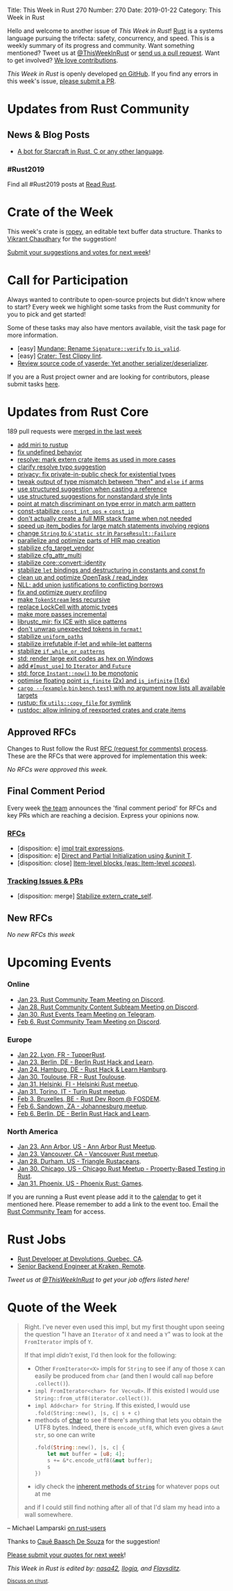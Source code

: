 Title: This Week in Rust 270
Number: 270
Date: 2019-01-22
Category: This Week in Rust

Hello and welcome to another issue of *This Week in Rust*!
[Rust](http://rust-lang.org) is a systems language pursuing the trifecta: safety, concurrency, and speed.
This is a weekly summary of its progress and community.
Want something mentioned? Tweet us at [@ThisWeekInRust](https://twitter.com/ThisWeekInRust) or [send us a pull request](https://github.com/cmr/this-week-in-rust).
Want to get involved? [We love contributions](https://github.com/rust-lang/rust/blob/master/CONTRIBUTING.md).

*This Week in Rust* is openly developed [on GitHub](https://github.com/cmr/this-week-in-rust).
If you find any errors in this week's issue, [please submit a PR](https://github.com/cmr/this-week-in-rust/pulls).

# Updates from Rust Community

## News & Blog Posts

* [A bot for Starcraft in Rust, C or any other language](https://habr.com/en/post/436254/).

### #Rust2019

Find all #Rust2019 posts at [Read Rust](https://readrust.net/rust-2019/).

# Crate of the Week

This week's crate is [ropey](https://github.com/cessen/ropey), an editable text buffer data structure. Thanks to [Vikrant Chaudhary](https://users.rust-lang.org/t/crate-of-the-week/2704/477) for the suggestion!

[Submit your suggestions and votes for next week][submit_crate]!

[submit_crate]: https://users.rust-lang.org/t/crate-of-the-week/2704

# Call for Participation

Always wanted to contribute to open-source projects but didn't know where to start?
Every week we highlight some tasks from the Rust community for you to pick and get started!

Some of these tasks may also have mentors available, visit the task page for more information.

* [easy] [Mundane: Rename `Signature::verify` to `is_valid`](https://github.com/google/mundane/issues/16).
* [easy] [Crater: Test Clippy lint](https://github.com/rust-lang-nursery/crater/issues/388).
* [Review source code of yaserde: Yet another serializer/deserializer](https://users.rust-lang.org/t/twir-call-for-participation/4821/226).

If you are a Rust project owner and are looking for contributors, please submit tasks [here][guidelines].

[guidelines]: https://users.rust-lang.org/t/twir-call-for-participation/4821

# Updates from Rust Core

189 pull requests were [merged in the last week][merged]

[merged]: https://github.com/search?q=is%3Apr+org%3Arust-lang+is%3Amerged+merged%3A2019-01-07..2019-01-14

* [add miri to rustup](https://github.com/rust-lang/rustup.rs/pull/1606)
* [fix undefined behavior](https://github.com/rust-lang/rust/pull/57511)
* [resolve: mark extern crate items as used in more cases](https://github.com/rust-lang/rust/pull/57557)
* [clarify resolve typo suggestion](https://github.com/rust-lang/rust/pull/57477)
* [privacy: fix private-in-public check for existential types](https://github.com/rust-lang/rust/pull/57556)
* [tweak output of type mismatch between "then" and `else` `if` arms](https://github.com/rust-lang/rust/pull/57381)
* [use structured suggestion when casting a reference](https://github.com/rust-lang/rust/pull/57493)
* [use structured suggestions for nonstandard style lints](https://github.com/rust-lang/rust/pull/57387)
* [point at match discriminant on type error in match arm pattern](https://github.com/rust-lang/rust/pull/57366)
* [const-stabilize `const_int_ops` + `const_ip`](https://github.com/rust-lang/rust/pull/57234)
* [don't actually create a full MIR stack frame when not needed](https://github.com/rust-lang/rust/pull/57351)
* [speed up item_bodies for large match statements involving regions](https://github.com/rust-lang/rust/pull/57494)
* [change `String` to `&'static str` in `ParseResult::Failure`](https://github.com/rust-lang/rust/pull/57461)
* [parallelize and optimize parts of HIR map creation](https://github.com/rust-lang/rust/pull/57232)
* [stabilize cfg_target_vendor](https://github.com/rust-lang/rust/pull/57465)
* [stabilize cfg_attr_multi](https://github.com/rust-lang/rust/pull/57332)
* [stabilize core::convert::identity](https://github.com/rust-lang/rust/pull/57322)
* [stabilize `let` bindings and destructuring in constants and const fn](https://github.com/rust-lang/rust/pull/57175)
* [clean up and optimize OpenTask / read_index](https://github.com/rust-lang/rust/pull/57114)
* [NLL: add union justifications to conflicting borrows](https://github.com/rust-lang/rust/pull/57102)
* [fix and optimize query profiling](https://github.com/rust-lang/rust/pull/57095)
* [make `TokenStream` less recursive](https://github.com/rust-lang/rust/pull/57004)
* [replace LockCell with atomic types](https://github.com/rust-lang/rust/pull/56614)
* [make more passes incremental](https://github.com/rust-lang/rust/pull/51487)
* [librustc_mir: fix ICE with slice patterns](https://github.com/rust-lang/rust/pull/57538)
* [don't unwrap unexpected tokens in `format!`](https://github.com/rust-lang/rust/pull/57522)
* [stabilize `uniform_paths`](https://github.com/rust-lang/rust/pull/56759)
* [stabilize irrefutable if-let and while-let patterns](https://github.com/rust-lang/rust/pull/57535)
* [stabilize `if_while_or_patterns`](https://github.com/rust-lang/rust/pull/57532)
* [std: render large exit codes as hex on Windows](https://github.com/rust-lang/rust/pull/57473)
* [add `#[must_use]` to `Iterator` and `Future`](https://github.com/rust-lang/rust/pull/57549)
* [std: force `Instant::now()` to be monotonic](https://github.com/rust-lang/rust/pull/56988)
* [optimise floating point `is_finite` (2x) and `is_infinite` (1.6x)](https://github.com/rust-lang/rust/pull/57353)
* [`cargo --`{`example`,`bin`,`bench`,`test`} with no argument now lists all available targets](https://github.com/rust-lang/cargo/pull/6505)
* [rustup: fix `utils::copy_file` for symlink](https://github.com/rust-lang/rustup.rs/pull/1521)
* [rustdoc: allow inlining of reexported crates and crate items](https://github.com/rust-lang/rust/pull/57508)

## Approved RFCs

Changes to Rust follow the Rust [RFC (request for comments)
process](https://github.com/rust-lang/rfcs#rust-rfcs). These
are the RFCs that were approved for implementation this week:

*No RFCs were approved this week.*

## Final Comment Period

Every week [the team](https://www.rust-lang.org/team.html) announces the
'final comment period' for RFCs and key PRs which are reaching a
decision. Express your opinions now.

### [RFCs](https://github.com/rust-lang/rfcs/labels/final-comment-period)

* [disposition: e] [impl trait expressions](https://github.com/rust-lang/rfcs/pull/2604).
* [disposition: e] [Direct and Partial Initialization using &uninit T](https://github.com/rust-lang/rfcs/pull/2534).
* [disposition: close] [Item-level blocks (was: Item-level *scopes*)](https://github.com/rust-lang/rfcs/pull/2377).

### [Tracking Issues & PRs](https://github.com/rust-lang/rust/labels/final-comment-period)

* [disposition: merge] [Stabilize extern_crate_self](https://github.com/rust-lang/rust/pull/57407).

## New RFCs

*No new RFCs this week*

# Upcoming Events

### Online

* [Jan 23. Rust Community Team Meeting on Discord](https://discordapp.com/channels/442252698964721669/443773747350994945).
* [Jan 28. Rust Community Content Subteam Meeting on Discord](https://discordapp.com/channels/442252698964721669/443773747350994945).
* [Jan 30. Rust Events Team Meeting on Telegram](https://t.me/joinchat/EkKINhHCgZ9llzvPidOssA).
* [Feb  6. Rust Community Team Meeting on Discord](https://discordapp.com/channels/442252698964721669/443773747350994945).

### Europe

* [Jan 22. Lyon, FR - TupperRust](https://tupperrust.github.io).
* [Jan 23. Berlin, DE - Berlin Rust Hack and Learn](https://www.meetup.com/opentechschool-berlin/events/rjgkhqyzcbfc/).
* [Jan 24. Hamburg, DE - Rust Hack & Learn Hamburg](https://www.meetup.com/Rust-Meetup-Hamburg/events/257153030/).
* [Jan 30. Toulouse, FR - Rust Toulouse](https://www.meetup.com/fr-FR/Toulouse-Rust-Meetup/events/257926837/).
* [Jan 31. Helsinki, FI - Helsinki Rust meetup](https://www.meetup.com/Finland-Rust-Meetup/events/257863678/).
* [Jan 31. Torino, IT - Turin Rust meetup](https://www.meetup.com/Mozilla-Torino/events/sbtclqyzcbgc/).
* [Feb  3. Bruxelles, BE - Rust Dev Room @ FOSDEM](https://fosdem.org/2019/).
* [Feb  6. Sandown, ZA - Johannesburg meetup](https://www.meetup.com/Johannesburg-Rust-Meetup).
* [Feb  6. Berlin, DE - Berlin Rust Hack and Learn](https://www.meetup.com/opentechschool-berlin/events/rjgkhqyzdbjb/).

### North America

* [Jan 23. Ann Arbor, US - Ann Arbor Rust Meetup](https://www.meetup.com/Ann-Arbor-Rust-Meetup/events/cgsskqyzcbfc/).
* [Jan 23. Vancouver, CA - Vancouver Rust meetup](https://www.meetup.com/Vancouver-Rust/events/).
* [Jan 28. Durham, US - Triangle Rustaceans](https://www.meetup.com/triangle-rustaceans/).
* [Jan 30. Chicago, US - Chicago Rust Meetup - Property-Based Testing in Rust](https://www.meetup.com/Chicago-Rust-Meetup/events/257469240/).
* [Jan 31. Phoenix, US - Phoenix Rust: Games](https://www.meetup.com/Desert-Rustaceans/events/257976456/).

If you are running a Rust event please add it to the [calendar] to get
it mentioned here. Please remember to add a link to the event too.
Email the [Rust Community Team][community] for access.

[calendar]: https://www.google.com/calendar/embed?src=apd9vmbc22egenmtu5l6c5jbfc%40group.calendar.google.com
[community]: mailto:community-team@rust-lang.org

# Rust Jobs

* [Rust Developer at Devolutions, Quebec, CA](https://devolutions.net/careers/openings/rust-developer).
* [Senior Backend Engineer at Kraken, Remote](https://jobs.lever.co/kraken/4c864c8f-bde6-443d-b521-dd90df0e9105).

*Tweet us at [@ThisWeekInRust](https://twitter.com/ThisWeekInRust) to get your job offers listed here!*

# Quote of the Week

> Right.  I've never even used this impl, but my first thought upon seeing the question "I have an `Iterator` of `X` and need a `Y`" was to look at the `FromIterator` impls of `Y`.
>
> If that impl *didn't* exist, I'd then look for the following:
>
> * Other `FromIterator<X>` impls for `String` to see if any of those `X` can easily be produced from `char` (and then I would call `map` before `.collect()`).
> * `impl FromIterator<char> for Vec<u8>`.  If this existed I would use `String::from_utf8(iterator.collect())`.
> * `impl Add<char> for String`.  If this existed, I would use `.fold(String::new(), |s, c| s + c)`
> * methods of [char](https://doc.rust-lang.org/std/primitive.char.html) to see if there's anything that lets you obtain the UTF8 bytes.  Indeed, there is `encode_utf8`, which even gives a `&mut str`, so one can write
>   ```rust
>   .fold(String::new(), |s, c| {
>       let mut buffer = [u8; 4];
>       s += &*c.encode_utf8(&mut buffer);
>       s
>   })
>   ```
> * idly check the [inherent methods of `String`](https://doc.rust-lang.org/std/string/struct.String.html) for whatever pops out at me
>
> and if I could still find nothing after all of that I'd slam my head into a wall somewhere.

– Michael Lamparski [on rust-users](https://users.rust-lang.org/t/iterator-of-char-into-string/24003/4)

Thanks to [Cauê Baasch De Souza](https://users.rust-lang.org/t/twir-quote-of-the-week/328/593) for the suggestion!

[Please submit your quotes for next week](http://users.rust-lang.org/t/twir-quote-of-the-week/328)!

*This Week in Rust is edited by: [nasa42](https://github.com/nasa42), [llogiq](https://github.com/llogiq), and [Flavsditz](https://github.com/Flavsditz).*

<small>[Discuss on r/rust]().</small>
